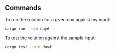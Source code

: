 ## Commands

To run the solution for a given day against my input:

```bash
cargo run --bin day#
```

To test the solution against the sample input:

```bash
cargo test --bin day#
```
